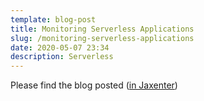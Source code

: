 ```yaml
---
template: blog-post
title: Monitoring Serverless Applications
slug: /monitoring-serverless-applications
date: 2020-05-07 23:34
description: Serverless
---
```

Please find the blog posted 
(<a href="https://jaxenter.com/monitoring-serverless-applications-thundra-171702.html" target="_blank">in Jaxenter</a>)